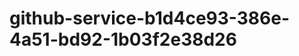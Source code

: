 github-service-b1d4ce93-386e-4a51-bd92-1b03f2e38d26
===================================================
